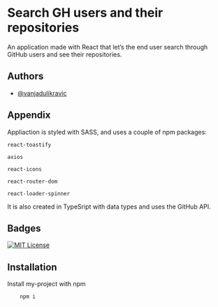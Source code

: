 # Search GH users and their repositories

An application made with React that let’s the end user search through GitHub users and see their repositories.

## Authors

- [@vanjadulikravic](https://github.com/vanjadu)

## Appendix

Appliaction is styled with SASS, and uses a couple of npm packages:

`react-toastify`

`axios`

`react-icons`

`react-router-dom`

`react-loader-spinner`

It is also created in TypeSript with data types and uses the GitHub API.

## Badges

[![MIT License](https://img.shields.io/badge/License-MIT-green.svg)](https://choosealicense.com/licenses/mit/)

## Installation

Install my-project with npm

```bash
    npm i
```
